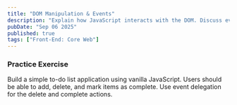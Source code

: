 ```yaml
---
title: "DOM Manipulation & Events"
description: "Explain how JavaScript interacts with the DOM. Discuss event bubbling  capturing  and delegation."
pubDate: "Sep 06 2025"
published: true
tags: ["Front-End: Core Web"]
---
```


### Practice Exercise

Build a simple to-do list application using vanilla JavaScript. Users should be able to add, delete, and mark items as complete. Use event delegation for the delete and complete actions.
